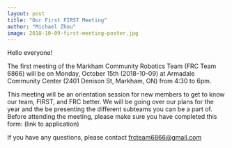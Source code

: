 ```yaml
---
layout: post
title: "Our First FIRST Meeting"
author: "Michael Zhou"
image: 2018-10-09-first-meeting-poster.jpg
---
```


Hello everyone!

The first meeting of the Markham Community Robotics Team (FRC Team 6866) will be on Monday, October 15th (2018-10-09) at Armadale Community Center (2401 Denison St, Markham, ON) from 4:30 to 6pm.

This meeting will be an orientation session for new members to get to know our team, FIRST, and FRC better. We will be going over our plans for the year and the be presenting the different subteams you can be a part of. Before attending the meeting, please make sure you have completed this form: (link to application)

If you have any questions, please contact frcteam6866@gmail.com